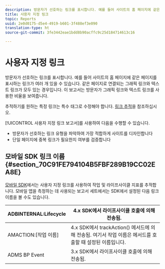 ```yaml
---
description: 방문자가 선호하는 링크를 표시합니다. 예를 들어 사이트의 홈 페이지에 같은 페이지를 표시하는 링크가 여러 개 있을 수 있습니다. 같은 페이지로 연결되는 그래픽 링크와 텍스트 링크가 모두 있는 경우입니다. 이 보고서는 방문자가 그래픽 링크와 텍스트 링크를 사용한 비율을 보여줍니다.
title: 사용자 지정 링크
topic: Reports
uuid: 2e0d0175-d5e4-4919-b601-3f488ef3e090
translation-type: ht
source-git-commit: 3fe3442eae1bdd8b90acffc9c25d184714613c16

---
```



# 사용자 지정 링크

방문자가 선호하는 링크를 표시합니다. 예를 들어 사이트의 홈 페이지에 같은 페이지를 표시하는 링크가 여러 개 있을 수 있습니다. 같은 페이지로 연결되는 그래픽 링크와 텍스트 링크가 모두 있는 경우입니다. 이 보고서는 방문자가 그래픽 링크와 텍스트 링크를 사용한 비율을 보여줍니다.

추적하기를 원하는 특정 링크는 특수 태그로 수정해야 합니다. [링크 추적](https://docs.adobe.com/content/help/en/analytics/implementation/javascript-implementation/variables-analytics-reporting/config-var/s-linktrackvars.html)을 참조하십시오.

[!UICONTROL 사용자 지정 링크 보고서]를 사용하여 다음을 수행할 수 있습니다.

* 방문자가 선호하는 링크 유형을 파악하여 가장 적합하게 사이트를 디자인합니다
* 단일 페이지에 중복 링크가 필요한지 여부를 검증합니다

## 모바일 SDK 링크 이름 {#section_70C91FE794104B5FBF289B19CC02EA8E}

[모바일 SDK](https://docs.adobe.com/content/help/ko-KR/mobile-services/using/home.html)에서는 사용자 지정 링크를 사용하여 작업 및 라이프사이클 지표를 추적합니다. 모바일 앱을 측정하는 데 사용되는 보고서 세트에서는 SDK에서 설정된 다음 링크 이름을 볼 수도 있습니다.

| ADBINTERNAL:Lifecycle | 4.x SDK에서 라이프사이클 호출에 의해 전송됨. |
|---|---|
| AMACTION:[작업 이름] | 4.x SDK에서 trackAction() 메서드에 의해 전송됨. 여기서 작업 이름은 메서드를 호출할 때 설정된 이름입니다. |
| ADMS BP Event | 3.x SDK에서 라이프사이클 호출에 의해 전송됨. |

